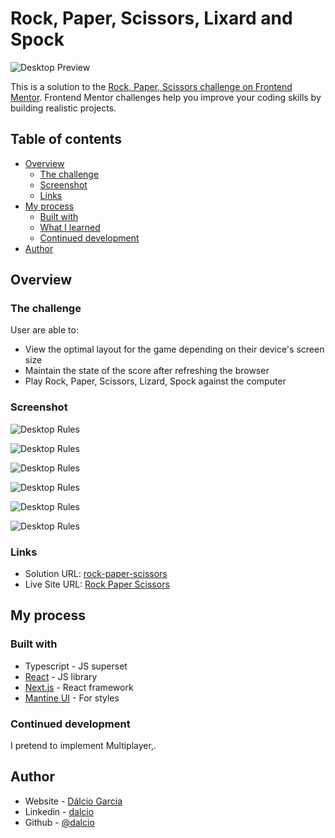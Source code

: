 # Rock, Paper, Scissors, Lixard and Spock

![Desktop Preview](./screenshots/desktop-home-preview.png)

This is a solution to the [Rock, Paper, Scissors challenge on Frontend Mentor](https://www.frontendmentor.io/challenges/rock-paper-scissors-game-pTgwgvgH). Frontend Mentor challenges help you improve your coding skills by building realistic projects.

## Table of contents

- [Overview](#overview)
  - [The challenge](#the-challenge)
  - [Screenshot](#screenshot)
  - [Links](#links)
- [My process](#my-process)
  - [Built with](#built-with)
  - [What I learned](#what-i-learned)
  - [Continued development](#continued-development)
- [Author](#author)

## Overview

### The challenge

User are able to:

- View the optimal layout for the game depending on their device's screen size
- Maintain the state of the score after refreshing the browser
- Play Rock, Paper, Scissors, Lizard, Spock against the computer

### Screenshot

![Desktop Rules](./screenshots/desktop-rules.png)

![Desktop Rules](./screenshots/draw-preview.png)

![Desktop Rules](./screenshots/lose-preview.png)

![Desktop Rules](./screenshots/mobile-home-preview.png)

![Desktop Rules](./screenshots/rules-mobile-preview.png)

![Desktop Rules](./screenshots/win-mobile.preview.png)

### Links

- Solution URL: [rock-paper-scissors](https://github.com/Dalcio/rock-paper-scissors)
- Live Site URL: [Rock Paper Scissors](rock-paper-scissors-flax-eight.vercel.app)

## My process

### Built with

- Typescript - JS superset
- [React](https://reactjs.org/) - JS library
- [Next.js](https://nextjs.org/) - React framework
- [Mantine UI](https://mantine.dev) - For styles

### Continued development

I pretend to implement Multiplayer,.

## Author

- Website - [Dálcio Garcia](https://dalciogarcia.vercel.app)
- Linkedin - [dalcio](https://linkedin.com/in/dalcio)
- Github - [@dalcio](https://github.com/dalcio)

